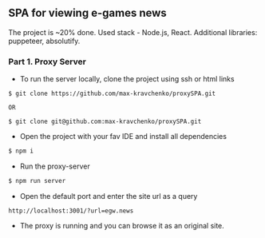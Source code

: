 ## SPA for viewing e-games news

The project is ~20% done. Used stack - Node.js, React. Additional libraries: puppeteer, absolutify.

### Part 1. Proxy Server
* To run the server locally, clone the project using ssh or html links
```
$ git clone https://github.com/max-kravchenko/proxySPA.git

OR

$ git clone git@github.com:max-kravchenko/proxySPA.git
```

* Open the project with your fav IDE and install all dependencies
```js
$ npm i
```

* Run the proxy-server
```javascript
$ npm run server
```

* Open the default port and enter the site url as a query 
```
http://localhost:3001/?url=egw.news
```

* The proxy is running and you can browse it as an original site.
